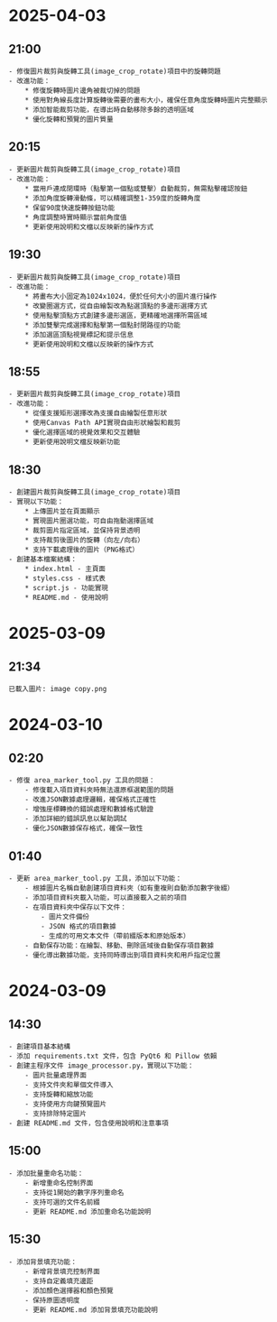 # 2025-04-03
## 21:00
    - 修復圖片裁剪與旋轉工具(image_crop_rotate)項目中的旋轉問題
    - 改進功能：
        * 修復旋轉時圖片邊角被裁切掉的問題
        * 使用對角線長度計算旋轉後需要的畫布大小，確保任意角度旋轉時圖片完整顯示
        * 添加智能裁剪功能，在導出時自動移除多餘的透明區域
        * 優化旋轉和預覽的圖片質量

## 20:15
    - 更新圖片裁剪與旋轉工具(image_crop_rotate)項目
    - 改進功能：
        * 當用戶連成閉環時（點擊第一個點或雙擊）自動裁剪，無需點擊確認按鈕
        * 添加角度旋轉滑動條，可以精確調整1-359度的旋轉角度
        * 保留90度快速旋轉按鈕功能
        * 角度調整時實時顯示當前角度值
        * 更新使用說明和文檔以反映新的操作方式

## 19:30
    - 更新圖片裁剪與旋轉工具(image_crop_rotate)項目
    - 改進功能：
        * 將畫布大小固定為1024x1024，便於任何大小的圖片進行操作
        * 改變圈選方式，從自由繪製改為點選頂點的多邊形選擇方式
        * 使用點擊頂點方式創建多邊形選區，更精確地選擇所需區域
        * 添加雙擊完成選擇和點擊第一個點封閉路徑的功能
        * 添加選區頂點視覺標記和提示信息
        * 更新使用說明和文檔以反映新的操作方式

## 18:55
    - 更新圖片裁剪與旋轉工具(image_crop_rotate)項目
    - 改進功能：
        * 從僅支援矩形選擇改為支援自由繪製任意形狀
        * 使用Canvas Path API實現自由形狀繪製和裁剪
        * 優化選擇區域的視覺效果和交互體驗
        * 更新使用說明文檔反映新功能

## 18:30
    - 創建圖片裁剪與旋轉工具(image_crop_rotate)項目
    - 實現以下功能：
        * 上傳圖片並在頁面顯示
        * 實現圖片圈選功能，可自由拖動選擇區域
        * 裁剪圖片指定區域，並保持背景透明
        * 支持裁剪後圖片的旋轉（向左/向右）
        * 支持下載處理後的圖片（PNG格式）
    - 創建基本檔案結構：
        * index.html - 主頁面
        * styles.css - 樣式表
        * script.js - 功能實現
        * README.md - 使用說明

# 2025-03-09
## 21:34
    已載入圖片: image copy.png

# 2024-03-10
## 02:20
    - 修復 area_marker_tool.py 工具的問題：
        - 修復載入項目資料夾時無法還原框選範圍的問題
        - 改進JSON數據處理邏輯，確保格式正確性
        - 增強座標轉換的錯誤處理和數據格式驗證
        - 添加詳細的錯誤訊息以幫助調試
        - 優化JSON數據保存格式，確保一致性

## 01:40
    - 更新 area_marker_tool.py 工具，添加以下功能：
        - 根據圖片名稱自動創建項目資料夾（如有重複則自動添加數字後綴）
        - 添加項目資料夾載入功能，可以直接載入之前的項目
        - 在項目資料夾中保存以下文件：
            - 圖片文件備份
            - JSON 格式的項目數據
            - 生成的可用文本文件（帶前綴版本和原始版本）
        - 自動保存功能：在繪製、移動、刪除區域後自動保存項目數據
        - 優化導出數據功能，支持同時導出到項目資料夾和用戶指定位置

# 2024-03-09
## 14:30
    - 創建項目基本結構
    - 添加 requirements.txt 文件，包含 PyQt6 和 Pillow 依賴
    - 創建主程序文件 image_processor.py，實現以下功能：
        - 圖片批量處理界面
        - 支持文件夾和單個文件導入
        - 支持旋轉和縮放功能
        - 支持使用方向鍵預覽圖片
        - 支持排除特定圖片
    - 創建 README.md 文件，包含使用說明和注意事項

## 15:00
    - 添加批量重命名功能：
        - 新增重命名控制界面
        - 支持從1開始的數字序列重命名
        - 支持可選的文件名前綴
        - 更新 README.md 添加重命名功能說明

## 15:30
    - 添加背景填充功能：
        - 新增背景填充控制界面
        - 支持自定義填充邊距
        - 添加顏色選擇器和顏色預覽
        - 保持原圖透明度
        - 更新 README.md 添加背景填充功能說明
